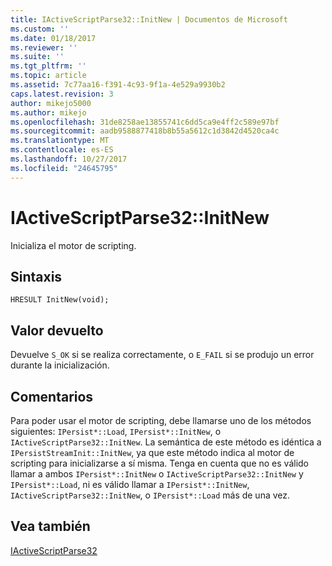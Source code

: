 ```yaml
---
title: IActiveScriptParse32::InitNew | Documentos de Microsoft
ms.custom: ''
ms.date: 01/18/2017
ms.reviewer: ''
ms.suite: ''
ms.tgt_pltfrm: ''
ms.topic: article
ms.assetid: 7c77aa16-f391-4c93-9f1a-4e529a9930b2
caps.latest.revision: 3
author: mikejo5000
ms.author: mikejo
ms.openlocfilehash: 31de8258ae13855741c6dd5ca9e4ff2c589e97bf
ms.sourcegitcommit: aadb9588877418b8b55a5612c1d3842d4520ca4c
ms.translationtype: MT
ms.contentlocale: es-ES
ms.lasthandoff: 10/27/2017
ms.locfileid: "24645795"
---
```

# <a name="iactivescriptparse32initnew"></a>IActiveScriptParse32::InitNew
Inicializa el motor de scripting.  
  
## <a name="syntax"></a>Sintaxis  
  
```  
HRESULT InitNew(void);  
```  
  
## <a name="return-value"></a>Valor devuelto  
 Devuelve `S_OK` si se realiza correctamente, o `E_FAIL` si se produjo un error durante la inicialización.  
  
## <a name="remarks"></a>Comentarios  
 Para poder usar el motor de scripting, debe llamarse uno de los métodos siguientes: `IPersist*::Load`, `IPersist*::InitNew`, o `IActiveScriptParse32::InitNew`. La semántica de este método es idéntica a `IPersistStreamInit::InitNew`, ya que este método indica al motor de scripting para inicializarse a sí misma. Tenga en cuenta que no es válido llamar a ambos `IPersist*::InitNew` o `IActiveScriptParse32::InitNew` y `IPersist*::Load`, ni es válido llamar a `IPersist*::InitNew`, `IActiveScriptParse32::InitNew`, o `IPersist*::Load` más de una vez.  
  
## <a name="see-also"></a>Vea también  
 [IActiveScriptParse32](../../winscript/reference/iactivescriptparse32.md)